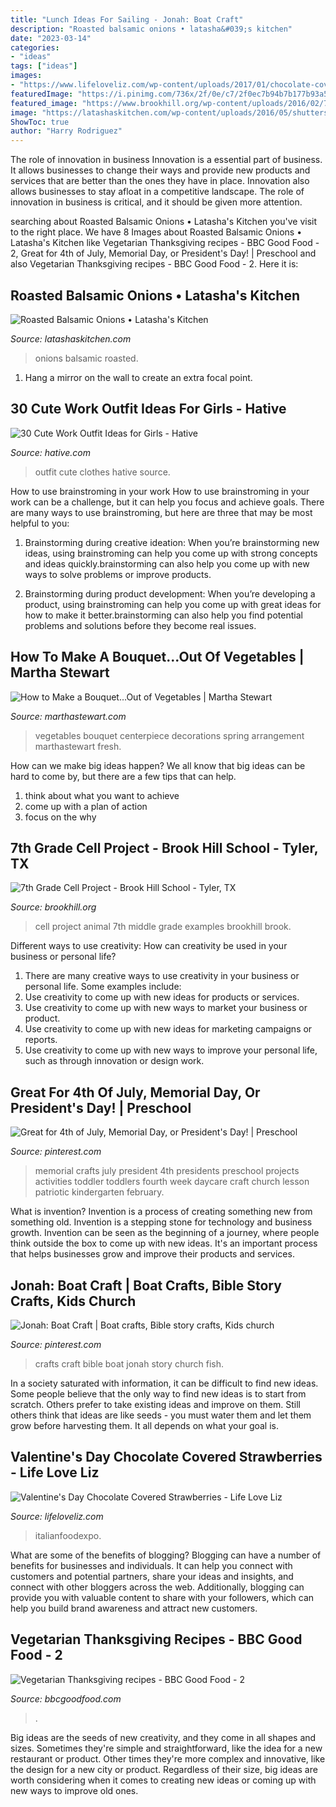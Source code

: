 ```yaml
---
title: "Lunch Ideas For Sailing - Jonah: Boat Craft"
description: "Roasted balsamic onions • latasha&#039;s kitchen"
date: "2023-03-14"
categories:
- "ideas"
tags: ["ideas"]
images:
- "https://www.lifeloveliz.com/wp-content/uploads/2017/01/chocolate-covered-strawberries-7-575x1024.jpg"
featuredImage: "https://i.pinimg.com/736x/2f/0e/c7/2f0ec7b94b7b177b93a58a3c8323d40a--boat-crafts-kids-church.jpg"
featured_image: "https://www.brookhill.org/wp-content/uploads/2016/02/7th-cell-projectta-15.jpg?w=683"
image: "https://latashaskitchen.com/wp-content/uploads/2016/05/shutterstock_153799472_Roasted-Balsamic-Onions_500k.jpg"
ShowToc: true
author: "Harry Rodriguez"
---
```



The role of innovation in business
Innovation is a essential part of business. It allows businesses to change their ways and provide new products and services that are better than the ones they have in place. Innovation also allows businesses to stay afloat in a competitive landscape. The role of innovation in business is critical, and it should be given more attention.

	

		
searching about Roasted Balsamic Onions • Latasha&#039;s Kitchen you've visit to the right place. We have 8 Images about Roasted Balsamic Onions • Latasha&#039;s Kitchen like Vegetarian Thanksgiving recipes - BBC Good Food - 2, Great for 4th of July, Memorial Day, or President&#039;s Day! | Preschool and also Vegetarian Thanksgiving recipes - BBC Good Food - 2. Here it is:
		
    
## Roasted Balsamic Onions • Latasha&#039;s Kitchen

<img loading=lazy src="https://latashaskitchen.com/wp-content/uploads/2016/05/shutterstock_153799472_Roasted-Balsamic-Onions_500k.jpg" onerror="this.onerror=null;this.src='https://tse2.mm.bing.net/th?id=OIP.dpDEc8UJKsFvp7q2hDK9mgHaE8&amp;pid=15.1';" alt="Roasted Balsamic Onions • Latasha&#039;s Kitchen">

_Source: latashaskitchen.com_

>onions balsamic roasted. 

	

1. Hang a mirror on the wall to create an extra focal point.

    
## 30 Cute Work Outfit Ideas For Girls - Hative

<img loading=lazy src="https://hative.com/wp-content/uploads/2015/02/work-outfit-ideas/18-cute-work-outfit-ideas-for-girls.jpg" onerror="this.onerror=null;this.src='https://tse4.mm.bing.net/th?id=OIP.fmzhbVcSDakBv3mCOtr35QHaNU&amp;pid=15.1';" alt="30 Cute Work Outfit Ideas for Girls - Hative">

_Source: hative.com_

>outfit cute clothes hative source. 

	

How to use brainstroming in your work
How to use brainstroming in your work can be a challenge, but it can help you focus and achieve goals. There are many ways to use brainstroming, but here are three that may be most helpful to you:
1. Brainstorming during creative ideation: When you’re brainstorming new ideas, using brainstroming can help you come up with strong concepts and ideas quickly.brainstorming can also help you come up with new ways to solve problems or improve products.

2. Brainstorming during product development: When you’re developing a product, using brainstroming can help you come up with great ideas for how to make it better.brainstorming can also help you find potential problems and solutions before they become real issues.


    
## How To Make A Bouquet...Out Of Vegetables | Martha Stewart

<img loading=lazy src="https://assets.marthastewart.com/styles/wmax-1500/d25/Culinary-Centerpiece-0316/Culinary-Centerpiece-0316.jpg?itok=ilor3sLk" onerror="this.onerror=null;this.src='https://tse2.mm.bing.net/th?id=OIP.VgLx4ZpXlw71yFqtkCaiJQHaKh&amp;pid=15.1';" alt="How to Make a Bouquet...Out of Vegetables | Martha Stewart">

_Source: marthastewart.com_

>vegetables bouquet centerpiece decorations spring arrangement marthastewart fresh. 

	

How can we make big ideas happen?
We all know that big ideas can be hard to come by, but there are a few tips that can help. 
1. think about what you want to achieve 
2. come up with a plan of action 
3. focus on the why 

    
## 7th Grade Cell Project - Brook Hill School - Tyler, TX

<img loading=lazy src="https://www.brookhill.org/wp-content/uploads/2016/02/7th-cell-projectta-15.jpg?w=683" onerror="this.onerror=null;this.src='https://tse2.mm.bing.net/th?id=OIP.k6YLHZd4UcUK-NKW3LXgxQHaLH&amp;pid=15.1';" alt="7th Grade Cell Project - Brook Hill School - Tyler, TX">

_Source: brookhill.org_

>cell project animal 7th middle grade examples brookhill brook. 

	

Different ways to use creativity: How can creativity be used in your business or personal life?
1. There are many creative ways to use creativity in your business or personal life. Some examples include: 
2. Use creativity to come up with new ideas for products or services. 
3. Use creativity to come up with new ways to market your business or product. 
4. Use creativity to come up with new ideas for marketing campaigns or reports. 
5. Use creativity to come up with new ways to improve your personal life, such as through innovation or design work.

    
## Great For 4th Of July, Memorial Day, Or President&#039;s Day! | Preschool

<img loading=lazy src="https://i.pinimg.com/736x/9f/e3/3f/9fe33f1c4a1322e663b55ca8cf0627e6--presidents-day-crafts-presidents-week.jpg?b=t" onerror="this.onerror=null;this.src='https://tse2.mm.bing.net/th?id=OIP.X-osh4Bu7nKyR-Y-cF36dgHaJ3&amp;pid=15.1';" alt="Great for 4th of July, Memorial Day, or President&#039;s Day! | Preschool">

_Source: pinterest.com_

>memorial crafts july president 4th presidents preschool projects activities toddler toddlers fourth week daycare craft church lesson patriotic kindergarten february. 

	

What is invention?
Invention is a process of creating something new from something old. Invention is a stepping stone for technology and business growth. Invention can be seen as the beginning of a journey, where people think outside the box to come up with new ideas. It's an important process that helps businesses grow and improve their products and services.

    
## Jonah: Boat Craft | Boat Crafts, Bible Story Crafts, Kids Church

<img loading=lazy src="https://i.pinimg.com/736x/2f/0e/c7/2f0ec7b94b7b177b93a58a3c8323d40a--boat-crafts-kids-church.jpg" onerror="this.onerror=null;this.src='https://tse2.mm.bing.net/th?id=OIP.-aPcfxmvtahNmJjdc7eCtAHaJ3&amp;pid=15.1';" alt="Jonah: Boat Craft | Boat crafts, Bible story crafts, Kids church">

_Source: pinterest.com_

>crafts craft bible boat jonah story church fish. 

	

In a society saturated with information, it can be difficult to find new ideas. Some people believe that the only way to find new ideas is to start from scratch. Others prefer to take existing ideas and improve on them. Still others think that ideas are like seeds - you must water them and let them grow before harvesting them. It all depends on what your goal is.

    
## Valentine&#039;s Day Chocolate Covered Strawberries - Life Love Liz

<img loading=lazy src="https://www.lifeloveliz.com/wp-content/uploads/2017/01/chocolate-covered-strawberries-7-575x1024.jpg" onerror="this.onerror=null;this.src='https://tse2.mm.bing.net/th?id=OIP.huLlta2jo1qg3Mla1rg8bAHaNM&amp;pid=15.1';" alt="Valentine&#039;s Day Chocolate Covered Strawberries - Life Love Liz">

_Source: lifeloveliz.com_

>italianfoodexpo. 

	

What are some of the benefits of blogging?
Blogging can have a number of benefits for businesses and individuals. It can help you connect with customers and potential partners, share your ideas and insights, and connect with other bloggers across the web. Additionally, blogging can provide you with valuable content to share with your followers, which can help you build brand awareness and attract new customers.

    
## Vegetarian Thanksgiving Recipes - BBC Good Food - 2

<img loading=lazy src="https://images.immediate.co.uk/production/volatile/sites/30/2020/10/Stuffed-pumpkin-c537634.jpg?quality=45&amp;resize=960,872" onerror="this.onerror=null;this.src='https://tse4.mm.bing.net/th?id=OIP.tFSffAtRCQXJbrjC70M6hQHaGu&amp;pid=15.1';" alt="Vegetarian Thanksgiving recipes - BBC Good Food - 2">

_Source: bbcgoodfood.com_

>. 

	

Big ideas are the seeds of new creativity, and they come in all shapes and sizes. Sometimes they're simple and straightforward, like the idea for a new restaurant or product. Other times they're more complex and innovative, like the design for a new city or product. Regardless of their size, big ideas are worth considering when it comes to creating new ideas or coming up with new ways to improve old ones.

